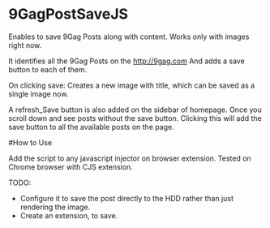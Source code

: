 # 9GagPostSaveJS

Enables to save 9Gag Posts along with content.
Works only with images right now.

It identifies all the 9Gag Posts on the http://9gag.com
And adds a save button to each of them.

On clicking save:
Creates a new image with title, which can be saved as a single image now.

A refresh_Save button is also added on the sidebar of homepage.
Once you scroll down and see posts without the save button.
Clicking this will add the save button to all the available posts on the page.

#How to Use

Add the script to any javascript injector on browser extension.
Tested on Chrome browser with CJS extension.

TODO: 
* Configure it to save the post directly to the HDD rather than just rendering the image.
* Create an extension, to save.
